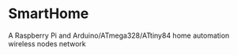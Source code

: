 SmartHome
=========

A Raspberry Pi and Arduino/ATmega328/ATtiny84 home automation wireless nodes network
